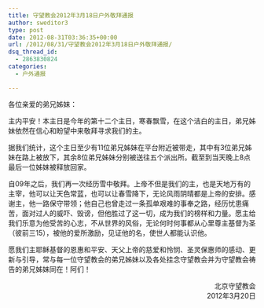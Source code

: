 ```yaml
---
title: 守望教会2012年3月18日户外敬拜通报
author: sweditor3
type: post
date: 2012-08-31T03:36:35+00:00
url: /2012/08/31/守望教会2012年3月18日户外敬拜通报/
dsq_thread_id:
  - 2863830824
categories:
  - 户外通报

---
```

各位亲爱的弟兄姊妹：

主内平安！本主日是今年的第十二个主日，寒春飘雪，在这个洁白的主日，弟兄姊妹依然在信心和盼望中来敬拜寻求我们的主。

据我们统计，这个主日至少有11位弟兄姊妹在平台附近被带走，其中有3位弟兄姊妹在路上被放下，其余8位弟兄姊妹分别被送往五个派出所。截至到当天晚上8点最后一位姊妹被释放回家。

自09年之后，我们再一次经历雪中敬拜。上帝不但是我们的主，也是天地万有的主宰，他可以让天色常蓝，也可以让春雪降下，无论风雨阴晴都是上帝的安排。感谢主，他一路保守带领；他自己也曾走过一条孤单艰难的事奉之路，经历忧患痛苦，面对过人的威吓、毁谤，但他胜过了这一切，成为我们的榜样和力量。愿主给我们乐意为他受苦的心志，不从世界的风俗，无论何时何事都从心里尊主基督为圣（彼前三15），被他的爱所激励，见证他的名，使世人都能认识他。

愿我们主耶稣基督的恩惠和平安、天父上帝的慈爱和怜悯、圣灵保惠师的感动、更新与引导，常与每一位守望教会的弟兄姊妹以及各处挂念守望教会并为守望教会祷告的弟兄姊妹同在！阿们！

<p style="text-align: right;">
                        北京守望教会<br /> 2012年3月20日
</p>